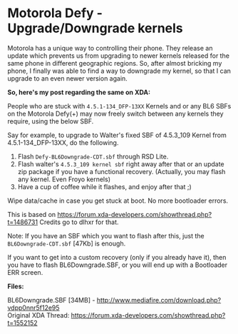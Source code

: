 # Motorola Defy - Upgrade/Downgrade kernels

<!--[options]
name: Motorola Defy - Upgrade/Downgrade kernels
date: 2012-03-18T00:00:00.000Z
url: 2012/03/motorola-defy-upgradedowngrade-kernels.html
tags:
 - Tech
 - Mobile
 - Kernel
 - Operating-Systems
-->

Motorola has a unique way to controlling their phone. They release an update which prevents us from upgrading to newer kernels released for the same phone in different geographic regions. So, after almost bricking my phone, I finally was able to find a way to downgrade my kernel, so that I can upgrade to an even newer version again.

**So, here's my post regarding the same on XDA:**

People who are stuck with `4.5.1-134_DFP-13XX` Kernels and or any BL6 SBFs on the Motorola Defy(+) may now freely switch between any kernels they require, using the below SBF.

Say for example, to upgrade to Walter's fixed SBF of 4.5.3_109 Kernel from 4.5.1-134_DFP-13XX, do the following.

1. Flash `Defy-BL6Downgrade-CDT.sbf` through RSD Lite.
1. Flash walter's `4.5.3_109 kernel sbf` right away after that or an update zip package if you have a functional recovery. (Actually, you may flash any kernel. Even Froyo kernels)
1. Have a cup of coffee while it flashes, and enjoy after that ;)

Wipe data/cache in case you get stuck at boot. No more bootloader errors.

This is based on <a href="https://forum.xda-developers.com/showthread.php?t=1486731" target="_blank">https://forum.xda-developers.com/showthread.php?t=1486731</a>
Credits go to dlhxr for that.

Note: If you have an SBF which you want to flash after this, just the `BL6Downgrade-CDT.sbf` [47Kb] is enough.

If you want to get into a custom recovery (only if you already have it), then you have to flash BL6Downgrade.SBF, or you will end up with a Bootloader ERR screen.

**Files:**

BL6Downgrade.SBF [34MB] - <a href="http://www.mediafire.com/download.php?vdpp0nnr5f12e95" target="_blank">http://www.mediafire.com/download.php?vdpp0nnr5f12e95</a><br/>
Original XDA Thread: <a href="https://forum.xda-developers.com/showthread.php?t=1552152" target="_blank">https://forum.xda-developers.com/showthread.php?t=1552152</a>